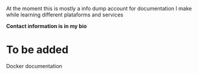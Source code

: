 At the moment this is mostly a info dump account for documentation I make while learning different plataforms and services

**Contact information is in my bio**


# To be added

Docker documentation









